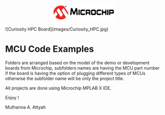 

<p align="center"><img src="images/microchip_logo.png"></p>
![Curiosity HPC Board](images/Curiosity_HPC.jpg)<br>

# MCU Code Examples

Folders are arranged based on the model of the demo or development boards from Microchip, subfolders names are having the MCU part number if the board is having the option of plugging different types of MCUs otherwise the subfolder name will be only the project title.

All projects are done using Microchip MPLAB X IDE.

Enjoy !

Muthanna A. Attyah

